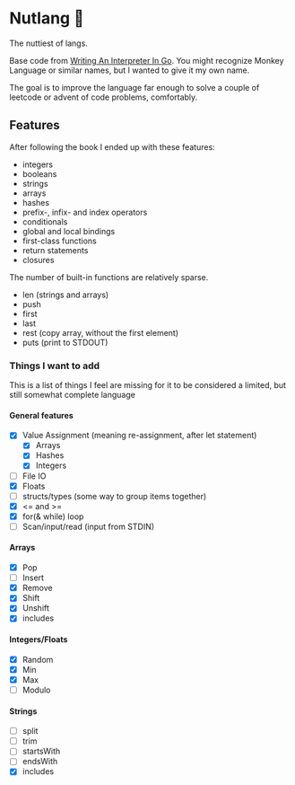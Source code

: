 # Nutlang 🥜

The nuttiest of langs.

Base code from [Writing An Interpreter In Go](https://interpreterbook.com/).
You might recognize Monkey Language or similar names,
but I wanted to give it my own name.

The goal is to improve the language far enough to solve a couple of leetcode
or advent of code problems, comfortably.

## Features

After following the book I ended up with these features:

- integers
- booleans
- strings
- arrays
- hashes
- prefix-, infix- and index operators
- conditionals
- global and local bindings
- first-class functions
- return statements
- closures

The number of built-in functions are relatively sparse.

- len (strings and arrays)
- push
- first
- last
- rest (copy array, without the first element)
- puts (print to STDOUT)

### Things I want to add

This is a list of things I feel are missing for it to be considered a limited,
but still somewhat complete language

#### General features

- [x] Value Assignment (meaning re-assignment, after let statement)
  - [x] Arrays
  - [x] Hashes
  - [x] Integers
- [ ] File IO
- [x] Floats
- [ ] structs/types (some way to group items together)
- [x] <= and >=
- [x] for(& while) loop
- [ ] Scan/input/read (input from STDIN)

#### Arrays

- [x] Pop
- [ ] Insert
- [x] Remove
- [x] Shift
- [x] Unshift
- [x] includes

#### Integers/Floats

- [x] Random
- [x] Min
- [x] Max
- [ ] Modulo

#### Strings

- [ ] split
- [ ] trim
- [ ] startsWith
- [ ] endsWith
- [x] includes
